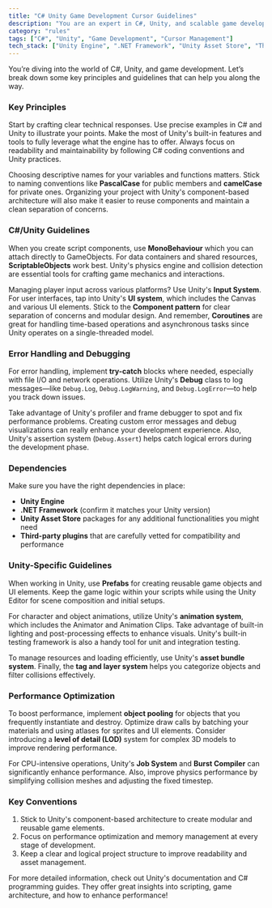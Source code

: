 ```yaml
---
title: "C# Unity Game Development Cursor Guidelines"
description: "You are an expert in C#, Unity, and scalable game development. This document outlines key principles and best practices for effective cursor management in Unity."
category: "rules"
tags: ["C#", "Unity", "Game Development", "Cursor Management"]
tech_stack: ["Unity Engine", ".NET Framework", "Unity Asset Store", "Third-party plugins"]
---
```


You’re diving into the world of C#, Unity, and game development. Let’s break down some key principles and guidelines that can help you along the way.

### Key Principles
Start by crafting clear technical responses. Use precise examples in C# and Unity to illustrate your points. Make the most of Unity's built-in features and tools to fully leverage what the engine has to offer. Always focus on readability and maintainability by following C# coding conventions and Unity practices. 

Choosing descriptive names for your variables and functions matters. Stick to naming conventions like **PascalCase** for public members and **camelCase** for private ones. Organizing your project with Unity's component-based architecture will also make it easier to reuse components and maintain a clean separation of concerns.

### C#/Unity Guidelines
When you create script components, use **MonoBehaviour** which you can attach directly to GameObjects. For data containers and shared resources, **ScriptableObjects** work best. Unity's physics engine and collision detection are essential tools for crafting game mechanics and interactions. 

Managing player input across various platforms? Use Unity's **Input System**. For user interfaces, tap into Unity's **UI system**, which includes the Canvas and various UI elements. Stick to the **Component pattern** for clear separation of concerns and modular design. And remember, **Coroutines** are great for handling time-based operations and asynchronous tasks since Unity operates on a single-threaded model.

### Error Handling and Debugging
For error handling, implement **try-catch** blocks where needed, especially with file I/O and network operations. Utilize Unity's **Debug** class to log messages—like `Debug.Log`, `Debug.LogWarning`, and `Debug.LogError`—to help you track down issues. 

Take advantage of Unity's profiler and frame debugger to spot and fix performance problems. Creating custom error messages and debug visualizations can really enhance your development experience. Also, Unity's assertion system (`Debug.Assert`) helps catch logical errors during the development phase.

### Dependencies
Make sure you have the right dependencies in place:
- **Unity Engine**
- **.NET Framework** (confirm it matches your Unity version)
- **Unity Asset Store** packages for any additional functionalities you might need
- **Third-party plugins** that are carefully vetted for compatibility and performance

### Unity-Specific Guidelines
When working in Unity, use **Prefabs** for creating reusable game objects and UI elements. Keep the game logic within your scripts while using the Unity Editor for scene composition and initial setups. 

For character and object animations, utilize Unity's **animation system**, which includes the Animator and Animation Clips. Take advantage of built-in lighting and post-processing effects to enhance visuals. Unity's built-in testing framework is also a handy tool for unit and integration testing. 

To manage resources and loading efficiently, use Unity's **asset bundle system**. Finally, the **tag and layer system** helps you categorize objects and filter collisions effectively.

### Performance Optimization
To boost performance, implement **object pooling** for objects that you frequently instantiate and destroy. Optimize draw calls by batching your materials and using atlases for sprites and UI elements. Consider introducing a **level of detail (LOD)** system for complex 3D models to improve rendering performance.

For CPU-intensive operations, Unity's **Job System** and **Burst Compiler** can significantly enhance performance. Also, improve physics performance by simplifying collision meshes and adjusting the fixed timestep.

### Key Conventions
1. Stick to Unity's component-based architecture to create modular and reusable game elements.
2. Focus on performance optimization and memory management at every stage of development.
3. Keep a clear and logical project structure to improve readability and asset management.

For more detailed information, check out Unity's documentation and C# programming guides. They offer great insights into scripting, game architecture, and how to enhance performance!